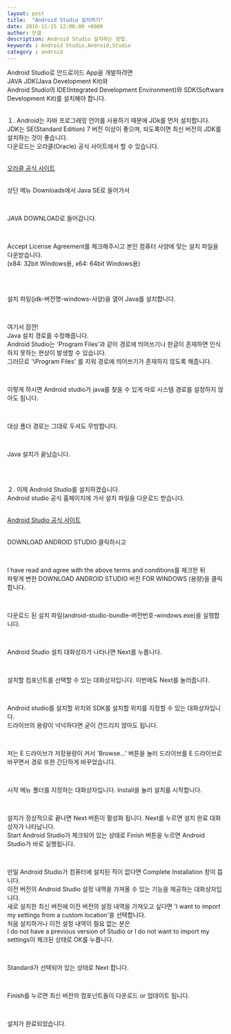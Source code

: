 ```yaml
---
layout: post
title:  "Android Studio 설치하기"
date: 2016-11-15 12:00:00 +0900
author: 민갤
description: Android Studio 설치하는 방법.
keywords : Android Studio,Android,Studio
category : android
---
```


Android Studio로 안드로이드 App을 개발하려면 <br>
JAVA JDK(Java Development Kit)와 <br>
Android Studio의 IDE(Integrated Development Environment)와 SDK(Software Development Kit)를 설치해야 합니다. <br><br> 


１. Android는 자바 프로그래밍 언어를 사용하기 때문에 JDk를 먼저 설치합니다.<br>
JDK는 SE(Standard Edition) 7 버전 이상이 좋으며, 되도록이면 최신 버전의 JDK를 설치하는 것이 좋습니다.<br>
다운로드는 오라클(Oracle) 공식 사이트에서 할 수 있습니다.<br><br>

[오라클 공식 사이트]<br><br>

상단 메뉴 <span class="blue">Downloads</span>에서 <span class="blue">Java SE</span>로 들어가서<br>
<p class="t_center w80"><amp-img src="{{ "/img/post02/java01.jpg" | prepend: site.baseurl }}" alt="다운로드 위치" width="1020" height="512" layout="responsive"></amp-img></p><br>

<span class="blue">JAVA DOWNLOAD</span>로 들어갑니다.<br>
<p class="t_center w80"><amp-img src="{{ "/img/post02/java02.jpg" | prepend: site.baseurl }}" alt="왼쪽 자바 다운로드" width="1020" height="512" layout="responsive"></amp-img></p><br>

<span class="blue">Accept License Agreement</span>를 체크해주시고 본인 컴퓨터 사양에 맞는 설치 파일을 다운받습니다.<br>
(x84: 32bit Windows용, x64: 64bit Windows용)<br>
<p class="t_center w80"><amp-img src="{{ "/img/post02/java03.jpg" | prepend: site.baseurl }}" alt="윈도우용 java 파일 다운로드" width="1020" height="512" layout="responsive"></amp-img></p><br><br>

설치 파일(jdk-버전명-windows-사양)을 열어 Java를 설치합니다.<br>
<p class="t_center w30"><amp-img src="{{ "/img/post02/java04.jpg" | prepend: site.baseurl }}" alt="자바아이콘" width="269" height="282" layout="responsive"></amp-img></p>
<p class="t_center w50"><amp-img src="{{ "/img/post02/java05.jpg" | prepend: site.baseurl }}" alt="설치 진행1" width="495" height="378" layout="responsive"></amp-img></p><br>

여기서 잠깐!<br>
Java 설치 경로를 수정해줍니다.<br>
Android Studio는 'Program Files'과 같이 경로에 <span class="red">띄어쓰기</span>나 <span class="red">한글</span>이 존재하면 인식하지 못하는 현상이 발생할 수 있습니다.<br>
그러므로 '\Program Files' 를 지워 경로에 띄어쓰기가 존재하지 않도록 해줍니다.<br>
<p class="t_center w50"><amp-img src="{{ "/img/post02/java06.jpg" | prepend: site.baseurl }}" alt="설치 진행2" width="495" height="378" layout="responsive"></amp-img></p><br>

이렇게 하시면 Android studio가 java를 찾을 수 있게 따로 시스템 경로를 설정하지 않아도 됩니다.<br>
<p class="t_center w50"><amp-img src="{{ "/img/post02/java07.jpg" | prepend: site.baseurl }}" alt="설치 진행3" width="495" height="378" layout="responsive"></amp-img></p><br>

대상 폴더 경로는 그대로 두셔도 무방합니다.<br>
<p class="t_center w50"><amp-img src="{{ "/img/post02/java08.jpg" | prepend: site.baseurl }}" alt="설치 진행4" width="495" height="378" layout="responsive"></amp-img></p><br>

Java 설치가 끝났습니다.<br>
<p class="t_center w50"><amp-img src="{{ "/img/post02/java09.jpg" | prepend: site.baseurl }}" alt="설치 진행5" width="495" height="378" layout="responsive"></amp-img></p><br><br>


２. 이제 Android Studio를 설치하겠습니다.<br>
Android studio 공식 홈페이지에 가서 설치 파일을 다운로드 받습니다.<br><br>

[Android Studio 공식 사이트]<br><br>

<span class="blue">DOWNLOAD ANDROID STUDIO</span> 클릭하시고<br>
<p class="t_center w50"><amp-img src="{{ "/img/post02/android01.jpg" | prepend: site.baseurl }}" alt="안드로드 스튜디오 홈페이지" width="1020" height="512" layout="responsive"></amp-img></p><br>

<span class="blue">I have read and agree with the above terms and conditions</span>를 체크한 뒤<br>
파랗게 변한 <span class="blue">DOWNLOAD ANDROID STUDIO 버전 FOR WINDOWS (용량)</span>을 클릭합니다.<br>
<p class="t_center w50"><amp-img src="{{ "/img/post02/android02.jpg" | prepend: site.baseurl }}" alt="안드로드 스튜디오 다운로드" width="1020" height="512" layout="responsive"></amp-img></p><br>

다운로드 된 설치 파일(android-studio-bundle-버전번호-windows.exe)을 실행합니다.<br>
<p class="t_center w30"><amp-img src="{{ "/img/post02/android03.jpg" | prepend: site.baseurl }}" alt="안드로이드 스튜디오 아이콘" alt="자바아이콘" width="269" height="282" layout="responsive"></amp-img></p><br>

Android Studio 설치 대화상자가 나타나면 <span class="blue">Next</span>를 누릅니다. <br>
<p class="t_center w50"><amp-img src="{{ "/img/post02/android04.jpg" | prepend: site.baseurl }}" alt="설치 진행1" width="495" height="378" layout="responsive"></amp-img></p><br>

설치할 컴포넌트를 선택할 수 있는 대화상자입니다. 이번에도 <span class="blue">Next</span>를 눌러줍니다.<br>
<p class="t_center w50"><amp-img src="{{ "/img/post02/android05.jpg" | prepend: site.baseurl }}" alt="설치 진행2" width="495" height="378" layout="responsive"></amp-img></p><br>

Android studio를 설치할 위치와 SDK를 설치할 위치를 지정할 수 있는 대화상자입니다.<br>
드라이브의 용량이 넉넉하다면 굳이 건드리지 않아도 됩니다.<br>
<p class="t_center w50"><amp-img src="{{ "/img/post02/android06.jpg" | prepend: site.baseurl }}" alt="설치 진행3" width="495" height="378" layout="responsive"></amp-img></p><br>

저는 E 드라이브가 저장용량이 커서 'Browse...' 버튼을 눌러 드라이브를 E 드라이브로 바꾸면서 경로 또한 간단하게 바꾸었습니다.<br>
<p class="t_center w50"><amp-img src="{{ "/img/post02/android07.jpg" | prepend: site.baseurl }}" alt="설치 진행4" width="495" height="378" layout="responsive"></amp-img></p><br>

시작 메뉴 폴더를 지정하는 대화상자입니다. <span class="blue">Install</span>을 눌러 설치를 시작합니다.<br>
<p class="t_center w50"><amp-img src="{{ "/img/post02/android08.jpg" | prepend: site.baseurl }}" alt="설치 진행5" width="495" height="378" layout="responsive"></amp-img></p><br>

설치가 정상적으로 끝나면 Next 버튼이 활성화 됩니다. <span class="blue">Next</span>를 누르면 설치 완료 대화상자가 나타납니다.<br>
Start Android Studio가 체크되어 있는 상태로 <span class="blue">Finish</span> 버튼을 누르면 Android Studio가 바로 실행됩니다.<br>
<p class="t_center w50"><amp-img src="{{ "/img/post02/android09.jpg" | prepend: site.baseurl }}" alt="설치 진행6" width="495" height="378" layout="responsive"></amp-img></p>
<p class="t_center w50"><amp-img src="{{ "/img/post02/android10.jpg" | prepend: site.baseurl }}" alt="설치 진행7" width="495" height="378" layout="responsive"></amp-img></p><br>

만일 Android Studio가 컴퓨터에 설치된 적이 없다면 Complete Installation 창이 뜹니다.<br>
이전 버전의 Android Studio 설정 내역을 가져올 수 있는 기능을 제공하는 대화상자입니다.<br>
새로 설치한 최신 버전에 이전 버전의 설정 내역을 가져오고 싶다면 'I want to import my settings from a custom location'을 선택합니다.<br>
처음 설치하거나 이전 설정 내역이 필요 없는 분은<br>
<span class="blue">I do not have a previous version of Studio or I do not want to import my settings</span>이 체크된 상태로 <span class="blue">OK</span>를 누릅니다.<br>
<p class="t_center w50"><amp-img src="{{ "/img/post02/android11.jpg" | prepend: site.baseurl }}" alt="설치 진행8" width="510" height="203" layout="responsive"></amp-img></p>
<p class="t_center w50"><amp-img src="{{ "/img/post02/android12.jpg" | prepend: site.baseurl }}" alt="설치 진행9" width="510" height="383" layout="responsive"></amp-img></p>
<p class="t_center w50"><amp-img src="{{ "/img/post02/android13.jpg" | prepend: site.baseurl }}" alt="설치 진행10" width="510" height="383" layout="responsive"></amp-img></p><br>

<span class="blue">Standard</span>가 선택되어 있는 상태로 <span class="blue">Next</span> 합니다.<br>
<p class="t_center w50"><amp-img src="{{ "/img/post02/android14.jpg" | prepend: site.baseurl }}" alt="설치 진행11" width="796" height="598" layout="responsive"></amp-img></p><br>

Finish를 누르면 최신 버전의 컴포넌트들이 다운로드 or 업데이트 됩니다.<br>
<p class="t_center w50"><amp-img src="{{ "/img/post02/android15.jpg" | prepend: site.baseurl }}" alt="설치 진행12" width="796" height="598" layout="responsive"></amp-img></p>
<p class="t_center w50"><amp-img src="{{ "/img/post02/android16.jpg" | prepend: site.baseurl }}" alt="설치 진행13" width="796" height="598" layout="responsive"></amp-img></p>
<p class="t_center w50"><amp-img src="{{ "/img/post02/android17.jpg" | prepend: site.baseurl }}" alt="설치 진행14" width="796" height="598" layout="responsive"></amp-img></p><br>

설치가 완료되었습니다.<br>
<p class="t_center w50"><amp-img src="{{ "/img/post02/android17_1.jpg" | prepend: site.baseurl }}" alt="설치 완료" width="662" height="489" layout="responsive"></amp-img></p>


[오라클 공식 사이트]: https://www.oracle.com/index.html
[Android Studio 공식 사이트]: https://developer.android.com/studio/index.html
